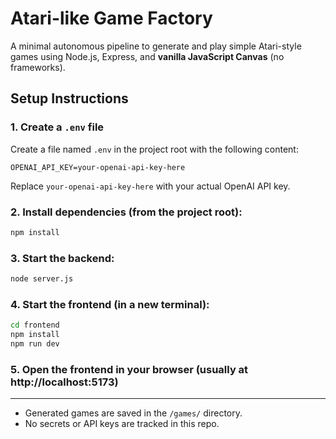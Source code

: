 # Atari-like Game Factory

A minimal autonomous pipeline to generate and play simple Atari-style games using Node.js, Express, and **vanilla JavaScript Canvas** (no frameworks).

## Setup Instructions

### 1. Create a `.env` file

Create a file named `.env` in the project root with the following content:

```
OPENAI_API_KEY=your-openai-api-key-here
```

Replace `your-openai-api-key-here` with your actual OpenAI API key.

### 2. Install dependencies (from the project root):

```sh
npm install
```

### 3. Start the backend:

```sh
node server.js
```

### 4. Start the frontend (in a new terminal):

```sh
cd frontend
npm install
npm run dev
```

### 5. Open the frontend in your browser (usually at http://localhost:5173)

---

- Generated games are saved in the `/games/` directory.
- No secrets or API keys are tracked in this repo. 